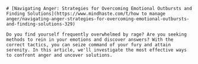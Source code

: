 
    # [Navigating Anger: Strategies for Overcoming Emotional Outbursts and Finding Solutions](https://www.mindhaste.com/t/how to manage anger/navigating-anger-strategies-for-overcoming-emotional-outbursts-and-finding-solutions-329)

    Do you find yourself frequently overwhelmed by rage? Are you seeking methods to rein in your emotions and discover answers? With the correct tactics, you can seize command of your fury and attain serenity. In this article, we'll investigate the most effective ways to confront anger and uncover solutions.
    